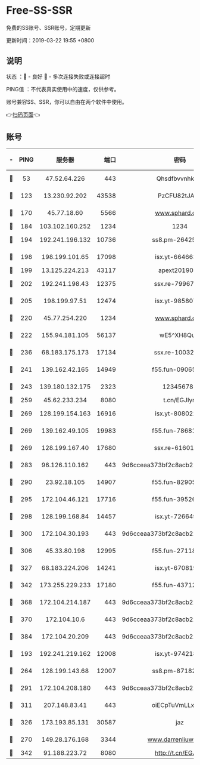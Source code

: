 # Free-SS-SSR

免费的SS账号、SSR账号，定期更新

更新时间：2019-03-22 19:55 +0800

## 说明

状态     ：🙂 - 良好 🙁 - 多次连接失败或连接超时

PING值   ：不代表真实使用中的速度，仅供参考。

账号兼容SS、SSR，你可以自由在两个软件中使用。

👉[扫码页面](https://liesauer.github.io/Free-SS-SSR/)👈

## 账号

|-|PING|服务器|端口|密码|加密方式|区域|
|:----:|:----:|:-----:|-----:|:----:|:----:|:----:|
|🙂|53|47.52.64.226|443|Qhsdfbvvnhkm1|aes-256-cfb|HK|
|🙂|123|13.230.92.202|43538|PzCFU82tJAdZ|aes-256-cfb|JP|
|🙂|170|45.77.18.60|5566|www.sphard.com|aes-256-cfb|JP|
|🙂|184|103.102.160.252|1234|1234|rc4-md5|JP|
|🙂|194|192.241.196.132|10736|ss8.pm-26425369|aes-256-cfb|US|
|🙂|198|198.199.101.65|17098|isx.yt-66466374|aes-256-cfb|US|
|🙂|199|13.125.224.213|43117|apext2019005|chacha20|KR|
|🙂|202|192.241.198.43|12375|ssx.re-79967299|aes-256-cfb|US|
|🙂|205|198.199.97.51|12474|isx.yt-98580755|aes-256-cfb|US|
|🙂|220|45.77.254.220|1234|www.sphard.com|aes-256-cfb|SG|
|🙂|222|155.94.181.105|56137|wE5^XH8Quw|aes-256-cfb|US|
|🙂|236|68.183.175.173|17134|ssx.re-10032791|aes-256-cfb|US|
|🙂|241|139.162.42.165|14949|f55.fun-09065498|aes-256-cfb|SG|
|🙂|243|139.180.132.175|2323|123456789|aes-256-cfb|SG|
|🙂|259|45.62.233.234|8080|t.cn/EGJIyrl|rc4-md5|CA|
|🙂|269|128.199.154.163|16916|isx.yt-80802221|aes-256-cfb|SG|
|🙂|269|139.162.49.105|19983|f55.fun-78681793|aes-256-cfb|SG|
|🙂|269|128.199.167.40|17680|ssx.re-61601620|aes-256-cfb|SG|
|🙂|283|96.126.110.162|443|9d6cceaa373bf2c8acb22e60b6a58be6|aes-256-cfb|US|
|🙂|290|23.92.18.105|14907|f55.fun-82905672|aes-256-cfb|US|
|🙂|295|172.104.46.121|17716|f55.fun-39526771|aes-256-cfb|SG|
|🙂|298|128.199.168.84|14457|isx.yt-72664924|aes-256-cfb|SG|
|🙂|300|172.104.30.193|443|9d6cceaa373bf2c8acb22e60b6a58be6|aes-256-cfb|US|
|🙂|306|45.33.80.198|12995|f55.fun-27118272|aes-256-cfb|US|
|🙂|327|68.183.224.206|14241|isx.yt-67081924|aes-256-cfb|SG|
|🙂|342|173.255.229.233|17180|f55.fun-43712198|aes-256-cfb|US|
|🙂|368|172.104.214.187|443|9d6cceaa373bf2c8acb22e60b6a58be6|aes-256-cfb|US|
|🙂|370|172.104.10.6|443|9d6cceaa373bf2c8acb22e60b6a58be6|aes-256-cfb|US|
|🙂|384|172.104.20.209|443|9d6cceaa373bf2c8acb22e60b6a58be6|aes-256-cfb|US|
|🙂|193|192.241.219.162|12008|isx.yt-97421893|aes-256-cfb|US|
|🙂|264|128.199.143.68|12007|ss8.pm-87182779|aes-256-cfb|SG|
|🙂|291|172.104.208.180|443|9d6cceaa373bf2c8acb22e60b6a58be6|aes-256-cfb|US|
|🙂|311|207.148.83.41|443|oiECpTuVmLLxk4Ts|aes-256-cfb|AU|
|🙂|326|173.193.85.131|30587|jaz|aes-256-cfb|US|
|🙁|270|149.28.176.168|3344|www.darrenliuwei.com|aes-256-cfb|AU|
|🙁|342|91.188.223.72|8080|http://t.cn/EGJIyrl|rc4-md5|RU|
